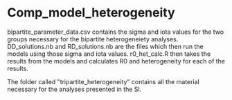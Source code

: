 # Comp_model_heterogeneity

bipartite_parameter_data.csv contains the sigma and iota values for the two groups necessary for the bipartite heterogeneiety analyses. DD_solutions.nb and RD_solutions.nb are the files which then run the models using those sigma and iota values. r0_het_calc.R then takes the results from the models and calculates R0 and heterogeneity for each of the results.

The folder called "tripartite_heterogeneity" contains all the material necessary for the analyses presented in the SI.
